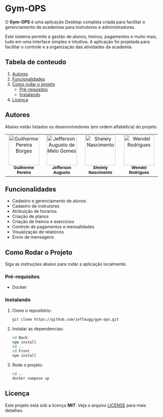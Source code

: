 # Gym-OPS

O **Gym-OPS** é uma aplicação Desktop completa criada para facilitar o gerenciamento de academias para instrutores e administradores.

Este sistema permite a gestão de alunos, treinos, pagamentos e muito mais, tudo em uma interface simples e intuitiva. A aplicação foi projetada para facilitar o controle e a organização das atividades da academia.

## Tabela de conteudo
1. [Autores](#autores)  
2. [Funcionalidades](#funcionalidades)  
3. [Como rodar o projeto](#como-rodar-o-projeto)  
   - [Pré-requisitos](#pré-requisitos)  
   - [Instalando](#instalando)  
4. [Licença](#licença)  

## Autores

Abaixo estão listados os desenvolvedores (em ordem alfabética) do projeto:  
<table>
  <tr>
    <td align="center">
      <a href="https://github.com/marcusnogueiraa">
        <img src="https://avatars.githubusercontent.com/guilhermepereiraborges" width="100px;" alt="Guilherme Pereira Borges"/>
        <br /><sub><b>Guilherme Pereira</b></sub>
      </a>
    </td>
    <td align="center">
      <a href="https://github.com/mmiiranda">
        <img src="https://avatars.githubusercontent.com/jeffaugg" width="100px;" alt="Jefferson Augusto de Melo Gomes"/>
        <br /><sub><b>Jefferson Augusto</b></sub>
      </a>
    </td>
    <td align="center">
      <a href="https://github.com/sheiely">
        <img src="https://avatars.githubusercontent.com/sheiely" width="100px;" alt="Sheiely Nascimento"/>
        <br /><sub><b>Sheiely Nascimento</b></sub>
      </a>
    </td>
    <td align="center">
      <a href="https://github.com/sheiely">
        <img src="https://avatars.githubusercontent.com/WendelRodriguesz" width="100px;" alt="Wendel Rodrigues"/>
        <br /><sub><b>Wendel Rodrigues</b></sub>
      </a>
    </td>
  </tr>
</table>

## Funcionalidades

- Cadastro e gerenciamento de alunos
- Cadastro de instrutores
- Atribuição de horarios
- Criação de planos
- Criação de treinos e exercicios
- Controle de pagamentos e mensalidades  
- Visualização de relatórios  
- Envio de mensagens

## Como Rodar o Projeto

Siga as instruções abaixo para rodar a aplicação localmente.

### Pré-requisitos

- Docker


### Instalando

1. Clone o repositório:
   ```bash
   git clone https://github.com/jeffaugg/gym-ops.git
   ```

1. Instalar as dependencias:
   ```bash
   cd Back
   npm install
   cd ..
   cd Front
   npm install
   ```

2. Rode o projeto:
   ```bash
   cd ..
   docker compose up
   ```

## Licença

Este projeto está sob a licença **MIT**. Veja o arquivo [LICENSE](./LICENSE) para mais detalhes.




